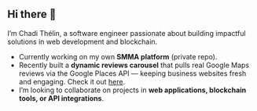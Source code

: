 ## Hi there 👋
I’m Chadi Thélin, a software engineer passionate about building impactful solutions in web development and blockchain.

- Currently working on my own **SMMA platform** (private repo).
- Recently built a **dynamic reviews carousel** that pulls real Google Maps reviews via the Google Places API — keeping business websites fresh and engaging. Check it out [here](https://github.com/Sharifian1/PlaceID-Carousel-Review).
- I’m looking to collaborate on projects in **web applications, blockchain tools, or API integrations**.
<!--
**Sharifian1/sharifian1** is a ✨ _special_ ✨ repository because its `README.md` (this file) appears on your GitHub profile.

Here are some ideas to get you started:

- 🔭 I’m currently working on ...
- 🌱 I’m currently learning ...
- 👯 I’m looking to collaborate on ...
- 🤔 I’m looking for help with ...
- 💬 Ask me about ...
- 📫 How to reach me: ...
- 😄 Pronouns: ...
- ⚡ Fun fact: ...
-->
